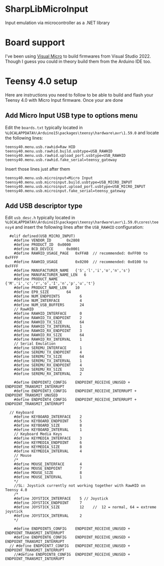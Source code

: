# SharpLibMicroInput
Input emulation via microcontroller as a .NET library


# Board support

I've been using [Visual Micro](https://www.visualmicro.com) to build firmwares from Visual Studio 2022.
Though I guess you could in theory build them from the Arduino IDE too.

# Teensy 4.0 setup

Here are instructions you need to follow to be able to build and flash your Teensy 4.0 with Micro Input firmware.
Once your are done 

## Add Micro Input USB type to options menu


Edit the `boards.txt` typically located in `%LOCALAPPDATA%\Arduino15\packages\teensy\hardware\avr\1.59.0` and locate the following lines:

```
teensy40.menu.usb.rawhid=Raw HID
teensy40.menu.usb.rawhid.build.usbtype=USB_RAWHID
teensy40.menu.usb.rawhid.upload_port.usbtype=USB_RAWHID
teensy40.menu.usb.rawhid.fake_serial=teensy_gateway
```

Insert those lines just after them

```
teensy40.menu.usb.microinput=Micro Input
teensy40.menu.usb.microinput.build.usbtype=USB_MICRO_INPUT
teensy40.menu.usb.microinput.upload_port.usbtype=USB_MICRO_INPUT
teensy40.menu.usb.microinput.fake_serial=teensy_gateway
```

## Add USB descriptor type

Edit `usb_desc.h` typically located in `%LOCALAPPDATA%\Arduino15\packages\teensy\hardware\avr\1.59.0\cores\teensy4` and insert the following lines after the `USB_RAWHID` configuration:

```
  #elif defined(USB_MICRO_INPUT)
    #define VENDOR_ID		0x2808
    #define PRODUCT_ID	0x0000
    #define BCD_DEVICE		0x0001
    #define RAWHID_USAGE_PAGE	0xFFAB  // recommended: 0xFF00 to 0xFFFF
    #define RAWHID_USAGE		0x0200  // recommended: 0x0100 to 0xFFFF
    #define MANUFACTURER_NAME	{'S','l','i','o','n','s'}
    #define MANUFACTURER_NAME_LEN	6
    #define PRODUCT_NAME		{'M','i','c','r','o','I','n','p','u','t'}
    #define PRODUCT_NAME_LEN	10
    #define EP0_SIZE		64
    #define NUM_ENDPOINTS         6
    #define NUM_INTERFACE         4	
    #define NUM_USB_BUFFERS	      24
    // RawHID	
    #define RAWHID_INTERFACE      0	
    #define RAWHID_TX_ENDPOINT    2
    #define RAWHID_TX_SIZE        64
    #define RAWHID_TX_INTERVAL    1	
    #define RAWHID_RX_ENDPOINT    3
    #define RAWHID_RX_SIZE        64
    #define RAWHID_RX_INTERVAL    1	 
    // Serial Emulation
    #define SEREMU_INTERFACE      1
    #define SEREMU_TX_ENDPOINT    4
    #define SEREMU_TX_SIZE        64
    #define SEREMU_TX_INTERVAL    1	 
    #define SEREMU_RX_ENDPOINT    4
    #define SEREMU_RX_SIZE        32
    #define SEREMU_RX_INTERVAL    2	 
    
    #define ENDPOINT2_CONFIG	ENDPOINT_RECEIVE_UNUSED + ENDPOINT_TRANSMIT_INTERRUPT
    #define ENDPOINT3_CONFIG	ENDPOINT_RECEIVE_INTERRUPT + ENDPOINT_TRANSMIT_UNUSED
    #define ENDPOINT4_CONFIG	ENDPOINT_RECEIVE_INTERRUPT + ENDPOINT_TRANSMIT_INTERRUPT
    
  // Keyboard
    #define KEYBOARD_INTERFACE    2	
    #define KEYBOARD_ENDPOINT     5
    #define KEYBOARD_SIZE         8
    #define KEYBOARD_INTERVAL     1
    // Keyboard Media Keys
    #define KEYMEDIA_INTERFACE    3	
    #define KEYMEDIA_ENDPOINT     6
    #define KEYMEDIA_SIZE         8
    #define KEYMEDIA_INTERVAL     4
    // Mouse
    /*
    #define MOUSE_INTERFACE       4	
    #define MOUSE_ENDPOINT        7
    #define MOUSE_SIZE            8
    #define MOUSE_INTERVAL        1
    */
    //SL: Joystick currently not working together with RawHID on Teensy 4.0
    /*
    #define JOYSTICK_INTERFACE    5	// Joystick
    #define JOYSTICK_ENDPOINT     7
    #define JOYSTICK_SIZE         12	//  12 = normal, 64 = extreme joystick
    #define JOYSTICK_INTERVAL     2
    */
    
    #define ENDPOINT5_CONFIG	ENDPOINT_RECEIVE_UNUSED + ENDPOINT_TRANSMIT_INTERRUPT
    #define ENDPOINT6_CONFIG	ENDPOINT_RECEIVE_UNUSED + ENDPOINT_TRANSMIT_INTERRUPT
  // #define ENDPOINT7_CONFIG	ENDPOINT_RECEIVE_UNUSED + ENDPOINT_TRANSMIT_INTERRUPT
    //#define ENDPOINT8_CONFIG	ENDPOINT_RECEIVE_UNUSED + ENDPOINT_TRANSMIT_INTERRUPT
```

